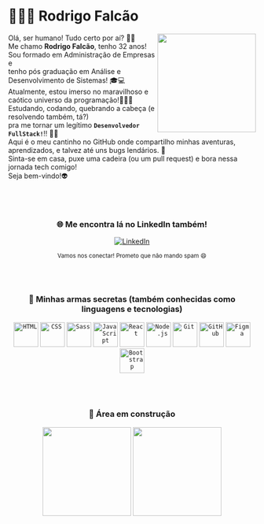 # 👨🏼‍💻 Rodrigo Falcão 

<img width="200px" align="right" src="https://github.com/user-attachments/assets/49b02918-ee24-4c9b-8978-a96b30eab3cc">


Olá, ser humano! Tudo certo por aí? 👋😄<br/>
Me chamo **Rodrigo Falcão**, tenho 32 anos!<br/>
Sou formado em Administração de Empresas e <br/>
tenho pós graduação em Análise e Desenvolvimento de Sistemas! 🎓💻<br/>
Atualmente, estou imerso no maravilhoso e caótico universo da programação!🧟‍♂️🧠<br/>
Estudando, codando, quebrando a cabeça (e resolvendo também, tá?) <br/>
pra me tornar um legítimo **`Desenvolvedor FullStack!`**!! 🚀🔥<br/>
Aqui é o meu cantinho no GitHub onde compartilho minhas aventuras, <br/>
aprendizados, e talvez até uns bugs lendários. 🐞<br/>
Sinta-se em casa, puxe uma cadeira (ou um pull request) e bora nessa jornada tech comigo!<br/>
Seja bem-vindo!👽
<br/>
<br/>
<br/>
<br/>


<div align="center">

  <h3> 🌐 Me encontra lá no LinkedIn também!</h3>

<a href="https://www.linkedin.com/in/rodrigo-falcao-ferreira/" target="_blank">
  <img src="https://img.shields.io/badge/LinkedIn-%230077B5?style=for-the-badge&logo=linkedin&logoColor=white" alt="LinkedIn">
</a>

  <sub>Vamos nos conectar! Prometo que não mando spam 😄</sub>

</div>
<br/>
<br/>
<div align="center">
  <h3>🧪 Minhas armas secretas (também conhecidas como linguagens e tecnologias)  </h3>
</div>

<div align="center">
	<code><img width="50" src="https://raw.githubusercontent.com/marwin1991/profile-technology-icons/refs/heads/main/icons/html.png" alt="HTML" title="HTML"/></code>
	<code><img width="50" src="https://raw.githubusercontent.com/marwin1991/profile-technology-icons/refs/heads/main/icons/css.png" alt="CSS" title="CSS"/></code>
	<code><img width="50" src="https://raw.githubusercontent.com/marwin1991/profile-technology-icons/refs/heads/main/icons/sass.png" alt="Sass" title="Sass"/></code>
	<code><img width="50" src="https://raw.githubusercontent.com/marwin1991/profile-technology-icons/refs/heads/main/icons/javascript.png" alt="JavaScript" title="JavaScript"/></code>
	<code><img width="50" src="https://raw.githubusercontent.com/marwin1991/profile-technology-icons/refs/heads/main/icons/react.png" alt="React" title="React"/></code>
	<code><img width="50" src="https://raw.githubusercontent.com/marwin1991/profile-technology-icons/refs/heads/main/icons/node_js.png" alt="Node.js" title="Node.js"/></code>
	<code><img width="50" src="https://raw.githubusercontent.com/marwin1991/profile-technology-icons/refs/heads/main/icons/git.png" alt="Git" title="Git"/></code>
	<code><img width="50" src="https://raw.githubusercontent.com/marwin1991/profile-technology-icons/refs/heads/main/icons/github.png" alt="GitHub" title="GitHub"/></code>
	<code><img width="50" src="https://raw.githubusercontent.com/marwin1991/profile-technology-icons/refs/heads/main/icons/figma.png" alt="Figma" title="Figma"/></code>
	<code><img width="50" src="https://raw.githubusercontent.com/marwin1991/profile-technology-icons/refs/heads/main/icons/bootstrap.png" alt="Bootstrap" title="Bootstrap"/></code>
</div>
<br/>
<br/>
<br/>
<div align="center">
<h3><strong>🚧 Área em construção</strong></h3>
</div>
<div align="center">
<img height="180" src="https://github-readme-stats.vercel.app/api?username=rodrigo-falcao&show_icons=true&theme=algolia&include_all_commits=true&count_private=true&locale=pt-br" /> 
<img height="180" src="https://github-readme-stats.vercel.app/api/top-langs/?username=rodrigo-falcao&theme=algolia&layout=compact&custom_title=Tecnologias&langs_count=9" />
	
</div>

